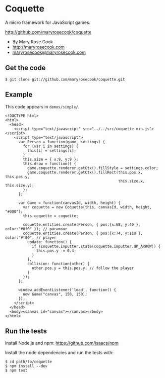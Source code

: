 # Coquette

A micro framework for JavaScript games.

http://github.com/maryrosecook/coquette

* By Mary Rose Cook
* http://maryrosecook.com
* maryrosecook@maryrosecook.com

## Get the code

    $ git clone git://github.com/maryrosecook/coquette.git

## Example

This code appears in `demos/simple/`.

    <!DOCTYPE html>
    <html>
      <head>
        <script type="text/javascript" src="../../src/coquette-min.js"></script>
        <script type="text/javascript">
          var Person = function(game, settings) {
            for (var i in settings) {
              this[i] = settings[i];
            }
            this.size = { x:9, y:9 };
            this.draw = function() {
              game.coquette.renderer.getCtx().fillStyle = settings.color;
              game.coquette.renderer.getCtx().fillRect(this.pos.x, this.pos.y,
                                                       this.size.x, this.size.y);
            };
          };

          var Game = function(canvasId, width, height) {
            var coquette = new Coquette(this, canvasId, width, height, "#000");
            this.coquette = coquette;

            coquette.entities.create(Person, { pos:{x:68, y:40 }, color:"#0f0" }); // paramour
            coquette.entities.create(Person, { pos:{x:74, y:110 }, color:"#f00", // player
              update: function() {
                if (coquette.inputter.state(coquette.inputter.UP_ARROW)) {
                  this.pos.y -= 0.4;
                }
              },
              collision: function(other) {
                other.pos.y = this.pos.y; // follow the player
              }
            });
          };

          window.addEventListener('load', function() {
            new Game("canvas", 150, 150);
          });
        </script>
      </head>
      <body><canvas id="canvas"></canvas></body>
    </html>


## Run the tests

Install Node.js and npm: https://github.com/isaacs/npm

Install the node dependencies and run the tests with:

    $ cd path/to/coquette
    $ npm install --dev
    $ npm test
